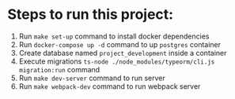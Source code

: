 # Steps to run this project:

1. Run `make set-up` command to install docker dependencies
2. Run `docker-compose up -d` command to up `postgres` container
3. Create database named `project_development` inside a container
4. Execute migrations `ts-node ./node_modules/typeorm/cli.js migration:run` command
5. Run `make dev-server` command to run server
6. Run `make webpack-dev` command to run webpack server
